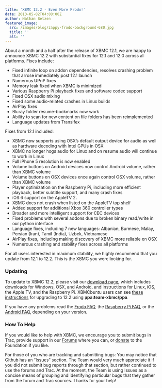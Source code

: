 ```yaml
---
title: 'XBMC 12.2 - Even More Frodo!'
date: 2013-05-02T04:00:00Z
author: Nathan Betzen
featured_image:
  src: /images/blog/zappy-frodo-background-680.jpg
  title: ''
  alt: ''
---
```

About a month and a half after the release of XBMC 12.1, we are happy to announce XBMC 12.2 with substantial fixes for 12.1 and 12.0 across all platforms. Fixes include:

 
 * Fixed infinite loop on addon dependencies, resolves crashing problem that arrose immediately post 12.1 launch
 * Numerous UPnP fixes
 * Memory leak fixed when XBMC is minimized
 * Various Raspberry Pi playback fixes and software codec support
 * Fixed OSX audio mixing
 * Fixed some audio-related crashes in Linux builds
 * AirPlay fixes
 * Bluray folder resume-bookmarks now work
 * Ability to scan for new content on file folders has been reimplemented
 * Language updates from Transifex
 
 Fixes from 12.1 included:

 
 * XBMC now supports using OSX’s default output device for audio as well as hardware decoding with Intel GPUs in OSX
 * XBMC no longer hogs audio for Linux and on resume audio will continue to work in Linux
 * Full iPhone 5 resolution is now enabled
 * Volume buttons on Android devices now control Android volume, rather than XBMC volume
 * Volume buttons on OSX devices once again control OSX volume, rather than XBMC volume
 * Player optimization on the Raspberry Pi, including more efficient playback, better subtitle support, and many crash fixes
 * iOS 6 support on the AppleTV 2.
 * XBMC does not crash when listed on the AppleTV top shelf
 * Added support for additional Xbox 360 controller types
 * Broader and more intelligent support for CEC devices
 * Fixed problems with several addons due to broken binary read/write in our python interface
 * Language fixes, including 7 new languages: Albanian, Burmese, Malay, Persian (Iran), Tamil (India), Uzbek, Vietnamese
 * AirPlay fixes, including making discovery of XBMC more reliable on OSX
 * Numerous crashing and stability fixes across all platforms
 
 For all users interested in maximum stability, we highly recommend that you update from 12.1 to 12.2. This is the XBMC you were looking for.

 ### Updating

 To update to XBMC 12.2, please visit our [download page](https://kodi.wiki/download/ "XBMC Download Page"), which includes downloads for Windows, OSX, and Android, and instructions for Linux, iOS, the Apple TV, and the Raspberry Pi. XBMCbuntu users can see [these instructions](https://kodi.wiki/view/XBMCbuntu "XBMCbuntu Upgrade") for upgrading to 12.2 using **ppa:team-xbmc/ppa**.

 If you have any problems read the [Frodo FAQ](https://kodi.wiki/view/XBMC_v12_%28Frodo%29_FAQ), the [Raspberry Pi FAQ](https://kodi.wiki/view/Raspberry_Pi_FAQ "Raspberry Pi FAQ"), or the [Android FAQ](https://kodi.wiki/view/Android_FAQ "Android FAQ"), depending on your version.

 ### How To Help

 If you would like to help with XBMC, we encourage you to submit bugs in Trac, provide support in our [Forums](https://forum.kodi.tv/ "XBMC Forums") where you can, or [donate](https://kodi.wiki/contribute/donate/ "XBMC Foundation Donations") to the Foundation if you like.

 For those of you who are tracking and submitting bugs: You may notice that Github has an “Issues” section. The Team would very much appreciate it if you did not submit bug reports through that section, but rather continued to use the forums and Trac. At the moment, the Team is using Issues as a concise means of grouping and identifying particular bugs that they gather from the forum and Trac sources. Thanks for your help!

 